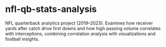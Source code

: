 # nfl-qb-stats-analysis
NFL quarterback analytics project (2019–2023). Examines how receiver yards after catch drive first downs and how high passing volume correlates with interceptions, combining correlation analysis with visualizations and football insights.
